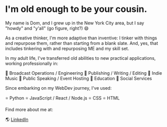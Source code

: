 # I'm old enough to be your cousin.

My name is Dom, and I grew up in the New York City area, but I say "howdy" and "y'all" (go figure, right?) 😄

As a creative thinker, I'm more adaptive than inventive:  I tinker with things and repurpose them, rather than starting from a blank slate.  And, yes, that includes tinkering with and repurposing ME and my skill set.

In my adult life, I've transferred old abilities to new practical applications, working professionally in:

💼 Broadcast Operations / Engineering
💼 Publishing / Writing / Editing
💼 Indie Music
💼 Public Speaking / Event Hosting
💼 Education
💼 Social Services

Since embarking on my WebDev journey, I've used:

⭐️ Python
⭐️ JavaScript / React / Node.js
⭐️ CSS
⭐️ HTML

Find more about me at:

🌎 [LinkedIn](https://www.linkedin.com/in/domenicscarcella/)


